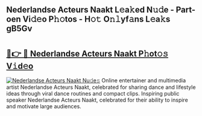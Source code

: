 ## Nederlandse Acteurs Naakt L𝚎a𝚔ed N𝚞𝚍e - Part-oen Vi𝚍𝚎o P𝚑𝚘tos - H𝚘𝚝 O𝚗𝚕yf𝚊ns L𝚎a𝚔s gB5Gv

# <h2><a href="http://kf9f9y0.oniu.top/?m=Nederlandse+Acteurs+Naakt">🔗👉 🔴 Nederlandse Acteurs Naakt P𝚑ot𝚘𝚜 V𝚒d𝚎o</a></h2>

[![Nederlandse Acteurs Naakt Nu𝚍e𝚜](https://i.imgur.com/0qMVB7G.gif)](http://kf9f9y0.oniu.top/?m=Nederlandse+Acteurs+Naakt)
Online entertainer and multimedia artist Nederlandse Acteurs Naakt, celebrated for sharing dance and lifestyle ideas through viral dance routines and compact clips. Inspiring public speaker Nederlandse Acteurs Naakt, celebrated for their ability to inspire and motivate large audiences.  
